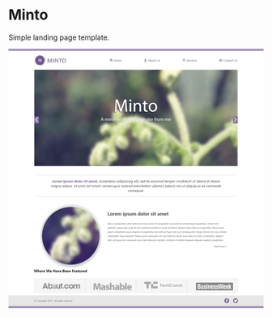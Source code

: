 # Minto
Simple landing page template.

![Иллюстрация к проекту](https://github.com/alampiler/Minto/blob/master/media/template.png)
